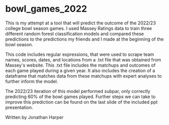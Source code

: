 # bowl_games_2022

This is my attempt at a tool that will predict the outcome of the 2022/23 college bowl season games. I used Massey Ratings data to train three different
random forest classification models and compared these predictions to the predictions my friends and I made at the beginning of the bowl season.

This code includes regular expressions, that were used to scrape team names, scores, dates, and locations from a .txt file that was obtained from
Massey's website. This .txt file includes the matchups and outcomes of each game played during a given year. It also includes the creation of a dataframe
that matches data from these matchups with expert analyses to further inform the model.

The 2022/23 iteration of this model performed subpar, only correctly predicting 60% of the bowl games played. Further steps we can take to improve this
prediction can be found on the last slide of the included ppt presentation.

Written by Jonathan Harper
